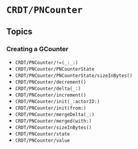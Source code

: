 # ``CRDT/PNCounter``

## Topics

### Creating a GCounter

- ``CRDT/PNCounter/!=(_:_:)``
- ``CRDT/PNCounter/PNCounterState``
- ``CRDT/PNCounter/PNCounterState/sizeInBytes()``
- ``CRDT/PNCounter/decrement()``
- ``CRDT/PNCounter/delta(_:)``
- ``CRDT/PNCounter/increment()``
- ``CRDT/PNCounter/init(_:actorID:)``
- ``CRDT/PNCounter/init(from:)``
- ``CRDT/PNCounter/mergeDelta(_:)``
- ``CRDT/PNCounter/merged(with:)``
- ``CRDT/PNCounter/sizeInBytes()``
- ``CRDT/PNCounter/state``
- ``CRDT/PNCounter/value``

